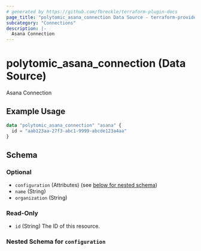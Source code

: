 ```yaml
---
# generated by https://github.com/fbreckle/terraform-plugin-docs
page_title: "polytomic_asana_connection Data Source - terraform-provider-polytomic"
subcategory: "Connections"
description: |-
  Asana Connection
---
```


# polytomic_asana_connection (Data Source)

Asana Connection

## Example Usage

```terraform
data "polytomic_asana_connection" "asana" {
  id = "aab123aa-27f3-abc1-9999-abcde123a4aa"
}
```

<!-- schema generated by tfplugindocs -->
## Schema

### Optional

- `configuration` (Attributes) (see [below for nested schema](#nestedatt--configuration))
- `name` (String)
- `organization` (String)

### Read-Only

- `id` (String) The ID of this resource.

<a id="nestedatt--configuration"></a>
### Nested Schema for `configuration`


